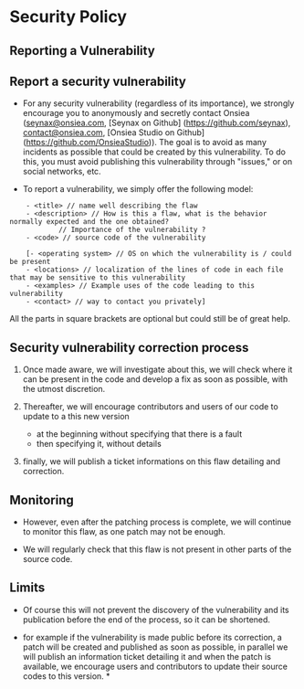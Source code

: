 # Security Policy

## Reporting a Vulnerability

## Report a security vulnerability

- For any security vulnerability (regardless of its importance), we strongly encourage you to anonymously and secretly contact Onsiea (seynax@onsiea.com, [Seynax on Github] (https://github.com/seynax), contact@onsiea.com, [Onsiea Studio on Github] (https://github.com/OnsieaStudio)). The goal is to avoid as many incidents as possible that could be created by this vulnerability. To do this, you must avoid publishing this vulnerability through "issues," or on social networks, etc.

- To report a vulnerability, we simply offer the following model:

```
	- <title> // name well describing the flaw
	- <description> // How is this a flaw, what is the behavior normally expected and the one obtained?
			// Importance of the vulnerability ?
	- <code> // source code of the vulnerability

	[- <operating system> // OS on which the vulnerability is / could be present
	- <locations> // localization of the lines of code in each file that may be sensitive to this vulnerability
	- <examples> // Example uses of the code leading to this vulnerability
	- <contact> // way to contact you privately]
```

All the parts in square brackets are optional but could still be of great help.



## Security vulnerability correction process

1) Once made aware, we will investigate about this, we will check where it can be present in the code and develop a fix as soon as possible, with the utmost discretion.

2) Thereafter, we will encourage contributors and users of our code to update to a this new version
    - at the beginning without specifying that there is a fault
    - then specifying it, without details

3) finally, we will publish a ticket informations on this flaw detailing and correction.

## Monitoring

- However, even after the patching process is complete, we will continue to monitor this flaw, as one patch may not be enough.

- We will regularly check that this flaw is not present in other parts of the source code.

## Limits

- Of course this will not prevent the discovery of the vulnerability and its publication before the end of the process, so it can be shortened.

* for example if the vulnerability is made public before its correction, a patch will be created and published as soon as possible, in parallel we will publish an information ticket detailing it and when the patch is available, we encourage users and contributors to update their source codes to this version. *
